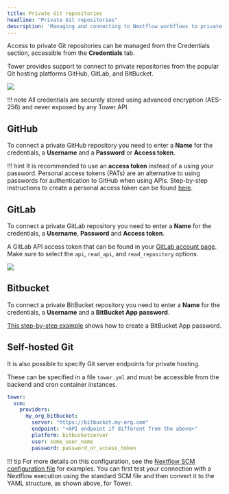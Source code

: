 ```yaml
---
title: Private Git repositories
headline: "Private Git repositories"
description: 'Managing and connecting to Nextflow workflows to private Git repositories using Nextflow Tower.'
---
```


Access to private Git repositories can be managed from the Credentials section, accessible from the **Credentials** tab.

Tower provides support to connect to private repositories from the popular Git hosting platforms GitHub, GitLab, and BitBucket.

![](_images/git_platforms.png)


!!! note 
    All credentials are securely stored using advanced encryption (AES-256) and never exposed by any Tower API.

## GitHub

To connect a private GitHub repository you need to enter a **Name** for the credentials, a **Username** and a **Password** or **Access token**. 

!!! hint 
    It is recommended to use an **access token** instead of a using your password. Personal access tokens (PATs) are an alternative to using passwords for authentication to GitHub when using APIs. Step-by-step instructions to create a personal access token can be found [here](https://docs.github.com/en/free-pro-team@latest/github/authenticating-to-github/creating-a-personal-access-token).


## GitLab

To connect a private GitLab repository you need to enter a **Name** for the credentials, a **Username**, **Password** and **Access token**.

A GitLab API access token that can be found in your [GitLab account page](https://docs.gitlab.com/ee/api/personal_access_tokens.html). Make sure to select the `api`, `read_api`, and  `read_repository` options.

![](_images/git_gitlab_access_token.png)


## Bitbucket

To connect a private BitBucket repository you need to enter a **Name** for the credentials, a **Username** and a **BitBucket App password**. 

[This step-by-step example](https://support.atlassian.com/bitbucket-cloud/docs/app-passwords/) shows how to create a BitBucket App password.

## Self-hosted Git

It is also possible to specify Git server endpoints for private hosting.

These can be specified in a file `tower.yml` and must be accessible from the backend and cron container instances.

```yaml
tower:
  scm:
    providers:
      my_org_bitbucket:
        server: "https://bitbucket.my-org.com"
        endpoint: "<API endpoint if different from the above>"
        platform: bitbucketserver
        user: some_user_name
        password: password_or_access_token

```

!!! tip 
    For more details on this configuration, see the [Nextflow SCM configuration file](https://www.nextflow.io/docs/latest/sharing.html#scm-configuration-file) for examples. You can first test your connection with a Nextflow execution using the standard SCM file and then convert it to the YAML structure, as shown above, for Tower.


